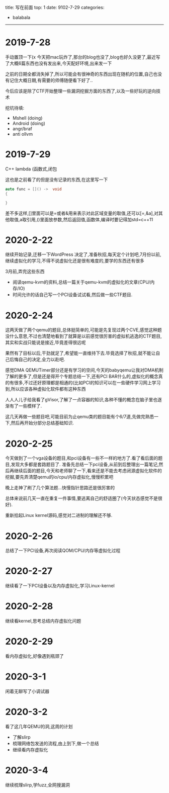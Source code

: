 title: 写在前面
top: 1
date: 9102-7-29
categories:
- balabala
---

# 2019-7-28

手动置顶一下(x
今天把mac玩炸了,那台的blog也没了,blog也好久没更了,最近写了大概6篇东西也没有发出来,今天配好环境,出来发一下

之前的日期全都消失掉了,所以可能会有很神奇的东西出现在随机的位置,自己也没有记住大概日期,有需要的师傅随便看下好了..


今后应该是除了CTF开始整理一些漏洞挖掘方面的东西了,以及一些好玩的逆向技术

挖坑待填:

- Mshell (doing)
- Android (doing)
- angr/braf
- anti ollvm

# 2019-7-29

C++ lambda (函数式,闭包

这也是之前看了的但是没有记录的东西,在这里写一下

```c++
auto func = []() ->  void
{

}
```

差不多这样,\[\]里面可以是=或者&用来表示对此区域变量的取值,还可以\[=,&a\],对其他取值,a取引用,()里面放参数,然后返回值,函数体,编译时要记得加std=c++11

# 2020-2-22

继续开始记录,迁移一下WordPress
决定了,准备秋招,每天定个计划吧,7月份以前,继续虚拟化的学习,不得不说虚拟化还是很有难度的,要学的东西还有很多

3月前,弄完这些东西

- 阅读qemu-kvm的资料,总结一篇关于qemu-kvm的虚拟化的文章(CPU/内存/IO)
- 时间允许的话自己写一个PCI设备试试看,然后做一些CTF题目.

# 2020-2-24

这两天做了两个qemu的题目,总体挺简单的,可能是先复现过两个CVE,感觉这种题没什么意思,不过也清楚地看到了就算是以前感觉很厉害的虚拟机逃逸的CTF题目,其实和实战只能说是接近,毕竟差得很远呢

果然有了目标以后,干劲就足了,希望能一直维持下去.毕竟选择了秋招,就不能让自己后悔自己的决定,全力以赴吧.

感觉DMA QEMUTimer部分还是有学习的空间,今天的babyqemu让我对DMA机制了解的更多了,但是还是得开个专题总结一下,还有PCI BAR什么的,虚拟化的概念真的有很多,不过还好原理都是相通的(比如PCI的知识可以在一些硬件学习网上学习到,所以应该各种虚拟化软件都有这种东西

人人人儿子给我看了gVisor,了解了一点容器的知识,各种不懂的概念在脑子里也逐渐有了一些模样了.

这几天再做一些题目吧,可能目前为止qemu类的题目能有个6/7道,先做完熟悉一下,然后再开始分部分总结基础知识.

# 2020-2-25

今天做到了一个vga设备的题目,和pci设备有一些不一样的地方了.看了看后面的题目,发现大多都是套路题目了.
准备先总结一下pci设备,从前到后整理出一篇笔记,然后再继续后面的题目,今天和老师聊了一下,看来还是不能去考虑闭源虚拟化软件的挖掘,要先弄清楚qemu的io/cpu/内存虚拟化,慢慢积累吧

晚上走神了刷了几个算法题...快慢指针思路还是很厉害的

总体来说前几天一直在重复一件事情,要逃离自己的舒适圈了(今天状态感觉不是很好).

重新拾起Linux kernel源码,感觉对二进制的理解还不够.

# 2020-2-26

总结了一下PCI设备,再次阅读QOM/CPU/内存等虚拟化过程

# 2020-2-27

继续看了一下PCI设备以及内存虚拟化,学习Linux-kernel

# 2020-2-28

继续看kernel,思考总结内存虚拟化问题

# 2020-2-29

看内存虚拟化,好像遇到瓶颈了

# 2020-3-1

闲着无聊写了小调试器

# 2020-3-2

看了这几年QEMU的洞,这周的计划

- 了解slirp
- 梳理网络包发送的流程,由上到下,做一个总结
- 继续看内存虚拟化

# 2020-3-4

继续梳理slirp,学fuzz,全网搜漏洞